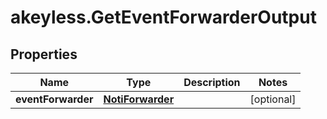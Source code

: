 # akeyless.GetEventForwarderOutput

## Properties

Name | Type | Description | Notes
------------ | ------------- | ------------- | -------------
**eventForwarder** | [**NotiForwarder**](NotiForwarder.md) |  | [optional] 


